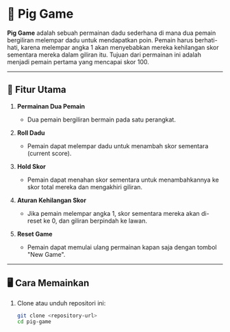 # 🎲 Pig Game

**Pig Game** adalah sebuah permainan dadu sederhana di mana dua pemain bergiliran melempar dadu untuk mendapatkan poin. Pemain harus berhati-hati, karena melempar angka 1 akan menyebabkan mereka kehilangan skor sementara mereka dalam giliran itu. Tujuan dari permainan ini adalah menjadi pemain pertama yang mencapai skor 100.

---

## 🌟 Fitur Utama

1. **Permainan Dua Pemain**

   - Dua pemain bergiliran bermain pada satu perangkat.

2. **Roll Dadu**

   - Pemain dapat melempar dadu untuk menambah skor sementara (current score).

3. **Hold Skor**

   - Pemain dapat menahan skor sementara untuk menambahkannya ke skor total mereka dan mengakhiri giliran.

4. **Aturan Kehilangan Skor**

   - Jika pemain melempar angka 1, skor sementara mereka akan di-reset ke 0, dan giliran berpindah ke lawan.

5. **Reset Game**
   - Pemain dapat memulai ulang permainan kapan saja dengan tombol "New Game".

---

## 🖥️ Cara Memainkan

1. Clone atau unduh repositori ini:
   ```bash
   git clone <repository-url>
   cd pig-game
   ```
